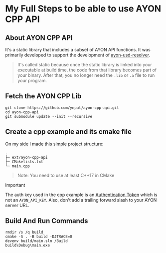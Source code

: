 # My Full Steps to be able to use AYON CPP API 

## About AYON CPP API
It's a static library that includes a subset of AYON API functions. It was primarily developed to support the development of [ayon-usd-resolver](https://github.com/ynput/ayon-usd-resolver).

> It's called static because once the static library is linked into your executable at build time, the code from that library becomes part of your binary. After that, you no longer need the `.lib` or `.a` file to run your program.

## Fetch the AYON CPP Lib

```
git clone https://github.com/ynput/ayon-cpp-api.git
cd ayon-cpp-api
git submodule update --init --recursive
```

## Create a cpp example and its cmake file

On my side I made this simple project structure:
```
.
├─ ext/ayon-cpp-api
├─ CMakelists.txt
└─ main.cpp
```
> Note: You need to use at least C++17 in CMake

> [!IMPORTANT]
> The auth key used in the cpp example is an [Authentication Token](https://community.ynput.io/t/ayon-rest-api-guide/1268#get-authentication-token-6) which is not an `AYON_API_KEY`.
> Also, don't add a trailing forward slash to your AYON server URL.


## Build And Run Commands
```
rmdir /s /q build
cmake -S . -B build -DJTRACE=0 
devenv build/main.sln /Build 
build\Debug\main.exe
```
